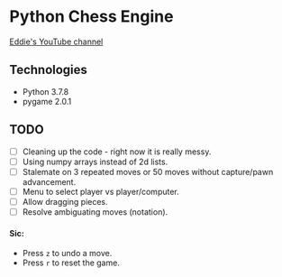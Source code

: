 # Python Chess Engine




[Eddie's YouTube channel](https://www.youtube.com/channel/UCaEohRz5bPHywGBwmR18Qww)


## Technologies
* Python 3.7.8
* pygame 2.0.1

## TODO
- [ ] Cleaning up the code - right now it is really messy.
- [ ] Using numpy arrays instead of 2d lists.
- [ ] Stalemate on 3 repeated moves or 50 moves without capture/pawn advancement.
- [ ] Menu to select player vs player/computer.
- [ ] Allow dragging pieces.
- [ ] Resolve ambiguating moves (notation).

#### Sic:
* Press `z` to undo a move.
* Press `r` to reset the game.

